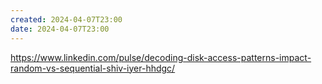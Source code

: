 ```yaml
---
created: 2024-04-07T23:00
date: 2024-04-07T23:00
---
```

https://www.linkedin.com/pulse/decoding-disk-access-patterns-impact-random-vs-sequential-shiv-iyer-hhdgc/